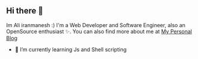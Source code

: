 ## Hi there 👋
Im Ali iranmanesh :)
I'm a Web Developer and Software Engineer, also an OpenSource enthusiast ✨.
You can also find more about me at [My Personal Blog](https://iranmanesh999.ir/)

- 🌱 I’m currently learning Js and Shell scripting

<!--
Here are some ideas to get you started:

- 🔭 I’m currently working on ...
- 🌱 I’m currently learning ...
- 👯 I’m looking to collaborate on ...
- 🤔 I’m looking for help with ...
- 💬 Ask me about ...
- 📫 How to reach me: ...
- 😄 Pronouns: ...
- ⚡ Fun fact: ...
-->
